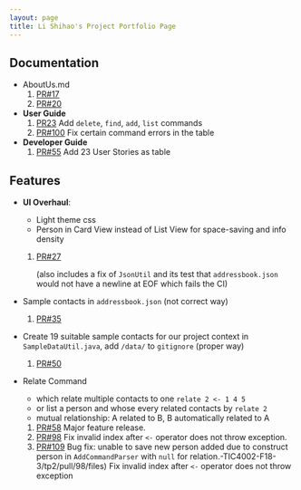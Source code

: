 ```yaml
---
layout: page
title: Li Shihao's Project Portfolio Page
---
```


## Documentation

+ AboutUs.md
  1. [PR#17](https://github.com/AY2122S2-TIC4002-F18-3/tp2/pull/18/files)
  2. [PR#20](https://github.com/AY2122S2-TIC4002-F18-3/tp2/pull/20/files)
+ **User Guide**
  1. [PR23](https://github.com/AY2122S2-TIC4002-F18-3/tp2/pull/23/files) Add `delete`, `find`, `add`, `list` commands
  2. [PR#100](https://github.com/AY2122S2-TIC4002-F18-3/tp2/pull/100/files) Fix certain command errors in the table
+ **Developer Guide**
  1. [PR#55](https://github.com/AY2122S2-TIC4002-F18-3/tp2/pull/55/files) Add 23 User Stories as table 

## Features

+ **UI Overhaul**:
  - Light theme css 
  - Person in Card View instead of List View for space-saving and info density
  1. [PR#27](https://github.com/AY2122S2-TIC4002-F18-3/tp2/pull/27/files)
     
     (also includes a fix of `JsonUtil` and its test that `addressbook.json` would not have a 
     newline at EOF which fails the CI)

+ Sample contacts in `addressbook.json` (not correct way)
  1. [PR#35](https://github.com/AY2122S2-TIC4002-F18-3/tp2/pull/35/files)
+ Create 19 suitable sample contacts for our project context in `SampleDataUtil.java`, 
  add `/data/` to `gitignore` (proper way)
  1. [PR#50](https://github.com/AY2122S2-TIC4002-F18-3/tp2/pull/50/files)
+ Relate Command 
  + which relate multiple contacts to one `relate 2 <- 1 4 5`
  + or list a person and whose every related contacts by `relate 2`
  + mutual relationship: A related to B, B automatically related to A
  1. [PR#58](https://github.com/AY2122S2-TIC4002-F18-3/tp2/pull/58/files) 
     Major feature release.
  2. [PR#98](https://github.com/AY2122S2-TIC4002-F18-3/tp2/pull/98/files) 
     Fix invalid index after `<-` operator does not throw exception.
  3. [PR#109](https://github.com/AY2122S2-TIC4002-F18-3/tp2/pull/109/files)
     Bug fix: unable to save new person added due to construct person in `AddCommandParser` with `null` for relation.-TIC4002-F18-3/tp2/pull/98/files) Fix invalid index after `<-` operator does not throw exception
